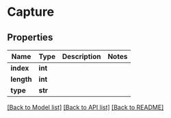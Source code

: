 # Capture

## Properties
Name | Type | Description | Notes
------------ | ------------- | ------------- | -------------
**index** | **int** |  | 
**length** | **int** |  | 
**type** | **str** |  | 

[[Back to Model list]](../README.md#documentation-for-models) [[Back to API list]](../README.md#documentation-for-api-endpoints) [[Back to README]](../README.md)

